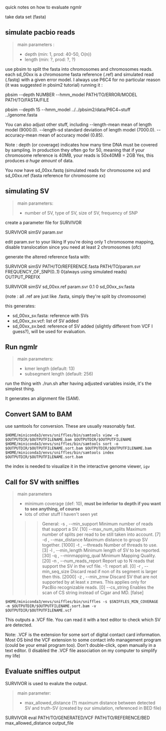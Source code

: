 quick notes on how to evaluate ngmlr

take data set (fasta)

## simulate pacbio reads

> main parameters : 
> - depth (min: 1, prod: 40-50, O(n))
> - length (min: ?, prod: ?, ?)

use pbsim to split the fasta into chromosomes and chromosomes reads.
each sd_00xx is a chromosome fasta reference (.ref) and simulated read (.fastq) with a given error model.
I always use P6C4 for no particular reason (it was suggested in pbsim2 tutorial)
running it :

pbsim --depth NUMBER --hmm_model PATH/TO/ERROR/MODEL PATH/TO/FASTA/FILE

pbsim --depth 15 --hmm_model ../../pbsim2/data/P6C4~stuff ../genome.fasta 

You can also adjust other stuff, including
  --length-mean        mean of length model (9000.0).
  --length-sd          standard deviation of length model (7000.0).
  --accuracy-mean      mean of accuracy model (0.85).


Note : depth (or coverage) indicates how many time DNA must be covered by sampling.
In production they often go for 50, meaning that if your chromosome reference is 40MB, your reads is 50x40MB = 2GB 
Yes, this produces *a huge amount* of data.

You now have sd_00xx.fastq (simulated reads for chromosome xx) and sd_00xx.ref (fasta reference for chromosome xx)

## simulating SV

> main parameters:
> - number of SV, type of SV, size of SV, frequency of SNP

create a parameter file for SURVIVOR

SURVIVOR simSV param.svr 

edit param.svr to your liking
If you're doing only 1 chromosome mapping, disable translocation since you need at least 2 chromosomes (ofc)

generate the altered reference fasta with:

SURVIVOR simSV PATH/TO/REFERENCE.fasta PATH/TO/param.svr FREQUENCY_OF_SNP(0..1) 0(always using simulated reads) OUTPUT_PREFIX

SURVIVOR simSV sd_00xx.ref param.svr 0.1 0 sd_00xx_sv.fasta

(note : all .ref are just like .fasta, simply they're split by chromosome)

this generates:

- sd_00xx_sv.fasta: reference with SVs
- sd_00xx_sv.vcf: list of SV added
- sd_00xx_sv.bed: reference of SV added (slightly different from VCF I guess?), will be used for evaluation.

## Run ngmlr

> main parameters:
> - kmer length (default: 13)
> - subsegment length (default: 256)


run the thing with ./run.sh after having adjusted variables inside, it's the simplest thing.

It generates an alignment file (SAM).

## Convert SAM to BAM

use samtools for conversion. These are usually reasonably fast.

    $HOME/miniconda3/envs/sniffles/bin/samtools view -o $OUTPUTDIR/$OUTPUTFILENAME.bam $OUTPUTDIR/$OUTPUTFILENAME
    $HOME/miniconda3/envs/sniffles/bin/samtools sort -o $OUTPUTDIR/$OUTPUTFILENAME.sort.bam $OUTPUTDIR/$OUTPUTFILENAME.bam 
    $HOME/miniconda3/envs/sniffles/bin/samtools index $OUTPUTDIR/$OUTPUTFILENAME.sort.bam

the index is needed to visualize it in the interactive genome viewer, `igv`
    
    
## Call for SV with sniffles

> main parameters
> - minimum coverage (def: 10), **must be inferior to depth if you want to see anything, of course**
> - lots of other stuff I haven't seen yet
>>> General:
    -s <int>,  --min_support <int>
        Minimum number of reads that support a SV. [10]
    --max_num_splits <int>
        Maximum number of splits per read to be still taken into account. [7]
    -d <int>,  --max_distance <int>
        Maximum distance to group SV together. [1000]
    -t <int>,  --threads <int>
        Number of threads to use. [3]
    -l <int>,  --min_length <int>
        Minimum length of SV to be reported. [30]
    -q <int>,  --minmapping_qual <int>
        Minimum Mapping Quality. [20]
    -n <int>,  --num_reads_report <int>
        Report up to N reads that support the SV in the vcf file. -1: report all. [0]
    -r <int>,  --min_seq_size <int>
        Discard read if non of its segment is larger then this. [2000]
    -z <int>,  --min_zmw <int>
        Discard SV that are not supported by at least x zmws. This applies only for PacBio recognizable reads. [0]
    --cs_string
        Enables the scan of CS string instead of Cigar and MD.  [false]



    $HOME/miniconda3/envs/sniffles/bin/sniffles -s $SNIFFLES_MIN_COVERAGE -m $OUTPUTDIR/$OUTPUTFILENAME.sort.bam -v $OUTPUTDIR/$OUTPUTFILENAME.vcf

This outputs a .VCF file. You can read it with a text editor to check which SV are detected.

Note: .VCF is the extension for some sort of digital contact card information. Most OS bind the VCF extension to some contact info management program (could be your email program too). Don't double-click, open manually in a text editor. (I disabled the .VCF file association on my computer to simplify my life)

## Evaluate sniffles output

SURVIVOR is used to evalute the output.

> main parameter:
> - max_allowed_distance (?) maximum distance between detected SV and truth-SV (created by our simulation, referenced in BED file)

SURVIVOR eval PATH/TO/GENERATED/VCF PATH/TO/REFERENCE/BED max_allowed_distance output_file

